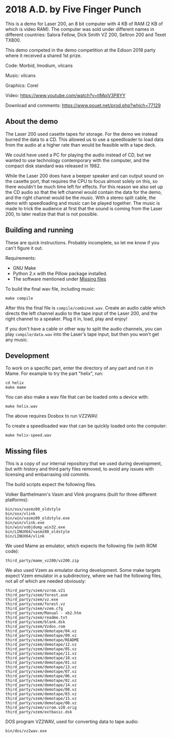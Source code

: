 # 2018 A.D. by Five Finger Punch

This is a demo for Laser 200, an 8 bit computer with 4 KB of RAM (2 KB of which is video RAM).
The computer was sold under different names in different countries: Salora Fellow, Dick Smith VZ 200, Seltron 200 and Texet TX800.

This demo competed in the demo competition at the Edison 2018 party where it received a shared 1st prize.

Code: Morbid, Imodium, vilcans

Music: vilcans

Graphics: Corel

Video: https://www.youtube.com/watch?v=tlMpiV3P8YY

Download and comments: https://www.pouet.net/prod.php?which=77129

## About the demo

The Laser 200 used casette tapes for storage.
For the demo we instead burned the data to a CD.
This allowed us to use a speedloader to load data from the audio
at a higher rate than would be feasible with a tape deck.

We could have used a PC for playing the audio instead of CD,
but we wanted to use technology contemporary with the computer,
and the compact disk standard was released in 1982.

While the Laser 200 does have a beeper speaker and
can output sound on the casette port, that requires the CPU to focus almost solely on this, 
so there wouldn't be much time left for effects.
For this reason we also set up the CD audio so that the left channel would contain the data for the demo,
and the right channel would be the music.
With a stereo split cable, the demo with speedloading and music can be played together.
The music is made to trick the audience at first that the sound is coming from the Laser 200,
to later realize that that is not possible.

## Building and running

These are quick instructions. Probably incomplete, so let me know if you can't figure it out.

Requirements:

  * GNU Make
  * Python 2.x with the Pillow package installed.
  * The software mentioned under [Missing files](#missing-files)

To build the final wav file, including music:

    make compile    

After this the final file is `compile/combined.wav`. Create an audio cable which directs the left channel audio to the tape input of the Laser 200, and the right channel to a speaker. Plug it in, load, play and enjoy!

If you don't have a cable or other way to split the audio channels, you can play `compile/data.wav` into the Laser's tape input, but then you won't get any music.

## Development

To work on a specific part, enter the directory of any part and run it in Mame. For example to try the part "helix", run:

    cd helix
    make mame

You can also make a wav file that can be loaded onto a device with:

    make helix.wav

The above requires Dosbox to run VZ2WAV.

To create a speedloaded wav that can be quickly loaded onto the computer:

    make helix-speed.wav

## Missing files

This is a copy of our internal repository that we used during development, but with history and third party files removed, to avoid any issues with licensing and embarrasing old commits.

The build scripts expect the following files.

Volker Barthelmann's Vasm and Vlink programs (built for three different platforms):

```
bin/osx/vasmz80_oldstyle
bin/osx/vlink
bin/win/vasmz80_oldstyle.exe
bin/win/vlink.exe
bin/win/vobjdump_win32.exe
bin/LINUX64/vasmz80_oldstyle
bin/LINUX64/vlink
```

We used Mame as emulator, which expects the following file (with ROM code):

```
third_party/mame_vz200/vz200.zip
```

We also used Vzem as emulator during development. Some make targets expect Vzem emulator in a subdirectory, where we had the following files, not all of which are needed obviously:

```
third_party/vzem/vzrom.v21
third_party/vzem/forest.asm
third_party/vzem/vz.exe
third_party/vzem/forest.vz
third_party/vzem/vzem.cfg
third_party/vzem/Manual - xb2.htm
third_party/vzem/readme.txt
third_party/vzem/blank.dsk
third_party/vzem/Vzdos.rom
third_party/vzem/demotape/04.vz
third_party/vzem/demotape/09.vz
third_party/vzem/demotape/README
third_party/vzem/demotape/12.vz
third_party/vzem/demotape/05.vz
third_party/vzem/demotape/11.vz
third_party/vzem/demotape/10.vz
third_party/vzem/demotape/01.vz
third_party/vzem/demotape/13.vz
third_party/vzem/demotape/07.vz
third_party/vzem/demotape/06.vz
third_party/vzem/demotape/02.vz
third_party/vzem/demotape/14.vz
third_party/vzem/demotape/08.vz
third_party/vzem/demotape/03.vz
third_party/vzem/demotape/15.vz
third_party/vzem/demotape/00.vz
third_party/vzem/vzrom.v20.orig
third_party/vzem/extbasic.dsk
```

DOS program VZ2WAV, used for converting data to tape audio:

```
bin/dos/vz2wav.exe
```
